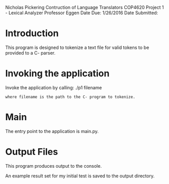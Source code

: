 Nicholas Pickering
Contruction of Language Translators COP4620
Project 1 - Lexical Analyzer
Professor Eggen
Date Due: 1/26/2016
Date Submitted:

# Introduction
This program is designed to tokenize a text file for valid tokens to be provided to a C- parser.

# Invoking the application
Invoke the application by calling:
    ./p1 filename

    where filename is the path to the C- program to tokenize.

# Main
The entry point to the application is main.py.

# Output Files
This program produces output to the console.

An example result set for my initial test is saved to the output directory.

